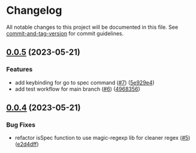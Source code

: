 # Changelog

All notable changes to this project will be documented in this file. See [commit-and-tag-version](https://github.com/absolute-version/commit-and-tag-version) for commit guidelines.

## [0.0.5](https://github.com/bisquit/vscode-fuzzy-go-to-spec/compare/v0.0.4...v0.0.5) (2023-05-21)


### Features

* add keybinding for go to spec command ([#7](https://github.com/bisquit/vscode-fuzzy-go-to-spec/issues/7)) ([5e929e4](https://github.com/bisquit/vscode-fuzzy-go-to-spec/commit/5e929e44a20bac5ce81b4d7747a4b3486b3145f4))
* add test workflow for main branch ([#6](https://github.com/bisquit/vscode-fuzzy-go-to-spec/issues/6)) ([4968356](https://github.com/bisquit/vscode-fuzzy-go-to-spec/commit/49683563e20e493338d840dd7720cca1d7b2a71f))

## [0.0.4](https://github.com/bisquit/vscode-fuzzy-go-to-spec/compare/v0.0.3...v0.0.4) (2023-05-21)


### Bug Fixes

* refactor isSpec function to use magic-regexp lib for cleaner regex ([#5](https://github.com/bisquit/vscode-fuzzy-go-to-spec/issues/5)) ([e2d4dff](https://github.com/bisquit/vscode-fuzzy-go-to-spec/commit/e2d4dff5cc8cb85129c037c0e7c60f0d9065a2cb))
